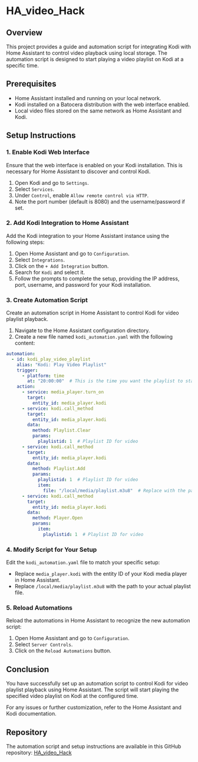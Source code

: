 # HA_video_Hack

## Overview
This project provides a guide and automation script for integrating Kodi with Home Assistant to control video playback using local storage. The automation script is designed to start playing a video playlist on Kodi at a specific time.

## Prerequisites
- Home Assistant installed and running on your local network.
- Kodi installed on a Batocera distribution with the web interface enabled.
- Local video files stored on the same network as Home Assistant and Kodi.

## Setup Instructions

### 1. Enable Kodi Web Interface
Ensure that the web interface is enabled on your Kodi installation. This is necessary for Home Assistant to discover and control Kodi.

1. Open Kodi and go to `Settings`.
2. Select `Services`.
3. Under `Control`, enable `Allow remote control via HTTP`.
4. Note the port number (default is 8080) and the username/password if set.

### 2. Add Kodi Integration to Home Assistant
Add the Kodi integration to your Home Assistant instance using the following steps:

1. Open Home Assistant and go to `Configuration`.
2. Select `Integrations`.
3. Click on the `+ Add Integration` button.
4. Search for `Kodi` and select it.
5. Follow the prompts to complete the setup, providing the IP address, port, username, and password for your Kodi installation.

### 3. Create Automation Script
Create an automation script in Home Assistant to control Kodi for video playlist playback.

1. Navigate to the Home Assistant configuration directory.
2. Create a new file named `kodi_automation.yaml` with the following content:

```yaml
automation:
  - id: kodi_play_video_playlist
    alias: "Kodi: Play Video Playlist"
    trigger:
      - platform: time
        at: "20:00:00"  # This is the time you want the playlist to start, for example, 8 PM.
    action:
      - service: media_player.turn_on
        target:
          entity_id: media_player.kodi
      - service: kodi.call_method
        target:
          entity_id: media_player.kodi
        data:
          method: Playlist.Clear
          params:
            playlistid: 1  # Playlist ID for video
      - service: kodi.call_method
        target:
          entity_id: media_player.kodi
        data:
          method: Playlist.Add
          params:
            playlistid: 1  # Playlist ID for video
            item:
              file: "/local/media/playlist.m3u8"  # Replace with the path to your playlist file
      - service: kodi.call_method
        target:
          entity_id: media_player.kodi
        data:
          method: Player.Open
          params:
            item:
              playlistid: 1  # Playlist ID for video
```

### 4. Modify Script for Your Setup
Edit the `kodi_automation.yaml` file to match your specific setup:

- Replace `media_player.kodi` with the entity ID of your Kodi media player in Home Assistant.
- Replace `/local/media/playlist.m3u8` with the path to your actual playlist file.

### 5. Reload Automations
Reload the automations in Home Assistant to recognize the new automation script:

1. Open Home Assistant and go to `Configuration`.
2. Select `Server Controls`.
3. Click on the `Reload Automations` button.

## Conclusion
You have successfully set up an automation script to control Kodi for video playlist playback using Home Assistant. The script will start playing the specified video playlist on Kodi at the configured time.

For any issues or further customization, refer to the Home Assistant and Kodi documentation.

## Repository
The automation script and setup instructions are available in this GitHub repository: [HA_video_Hack](https://github.com/jhacksman/HA_video_Hack)
